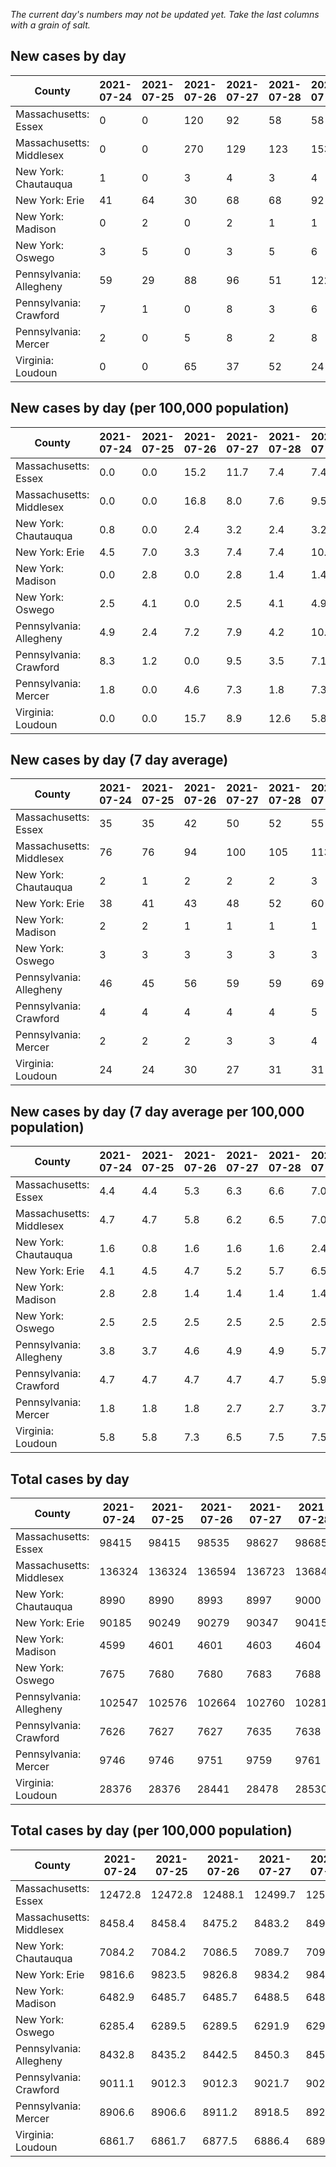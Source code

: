 _The current day's numbers may not be updated yet. Take the last columns with a grain of salt._
## New cases by day

| County | 2021-07-24 | 2021-07-25 | 2021-07-26 | 2021-07-27 | 2021-07-28 | 2021-07-29 | 2021-07-30 |
| --- | --- | --- | --- | --- | --- | --- | --- |
| Massachusetts: Essex | 0 | 0 | 120 | 92 | 58 | 58 |  |
| Massachusetts: Middlesex | 0 | 0 | 270 | 129 | 123 | 153 |  |
| New York: Chautauqua | 1 | 0 | 3 | 4 | 3 | 4 |  |
| New York: Erie | 41 | 64 | 30 | 68 | 68 | 92 |  |
| New York: Madison | 0 | 2 | 0 | 2 | 1 | 1 |  |
| New York: Oswego | 3 | 5 | 0 | 3 | 5 | 6 |  |
| Pennsylvania: Allegheny | 59 | 29 | 88 | 96 | 51 | 122 |  |
| Pennsylvania: Crawford | 7 | 1 | 0 | 8 | 3 | 6 |  |
| Pennsylvania: Mercer | 2 | 0 | 5 | 8 | 2 | 8 |  |
| Virginia: Loudoun | 0 | 0 | 65 | 37 | 52 | 24 |  |

## New cases by day (per 100,000 population)

| County | 2021-07-24 | 2021-07-25 | 2021-07-26 | 2021-07-27 | 2021-07-28 | 2021-07-29 | 2021-07-30 |
| --- | --- | --- | --- | --- | --- | --- | --- |
| Massachusetts: Essex | 0.0 | 0.0 | 15.2 | 11.7 | 7.4 | 7.4 |  |
| Massachusetts: Middlesex | 0.0 | 0.0 | 16.8 | 8.0 | 7.6 | 9.5 |  |
| New York: Chautauqua | 0.8 | 0.0 | 2.4 | 3.2 | 2.4 | 3.2 |  |
| New York: Erie | 4.5 | 7.0 | 3.3 | 7.4 | 7.4 | 10.0 |  |
| New York: Madison | 0.0 | 2.8 | 0.0 | 2.8 | 1.4 | 1.4 |  |
| New York: Oswego | 2.5 | 4.1 | 0.0 | 2.5 | 4.1 | 4.9 |  |
| Pennsylvania: Allegheny | 4.9 | 2.4 | 7.2 | 7.9 | 4.2 | 10.0 |  |
| Pennsylvania: Crawford | 8.3 | 1.2 | 0.0 | 9.5 | 3.5 | 7.1 |  |
| Pennsylvania: Mercer | 1.8 | 0.0 | 4.6 | 7.3 | 1.8 | 7.3 |  |
| Virginia: Loudoun | 0.0 | 0.0 | 15.7 | 8.9 | 12.6 | 5.8 |  |

## New cases by day (7 day average)

| County | 2021-07-24 | 2021-07-25 | 2021-07-26 | 2021-07-27 | 2021-07-28 | 2021-07-29 | 2021-07-30 |
| --- | --- | --- | --- | --- | --- | --- | --- |
| Massachusetts: Essex | 35 | 35 | 42 | 50 | 52 | 55 |  |
| Massachusetts: Middlesex | 76 | 76 | 94 | 100 | 105 | 113 |  |
| New York: Chautauqua | 2 | 1 | 2 | 2 | 2 | 3 |  |
| New York: Erie | 38 | 41 | 43 | 48 | 52 | 60 |  |
| New York: Madison | 2 | 2 | 1 | 1 | 1 | 1 |  |
| New York: Oswego | 3 | 3 | 3 | 3 | 3 | 3 |  |
| Pennsylvania: Allegheny | 46 | 45 | 56 | 59 | 59 | 69 |  |
| Pennsylvania: Crawford | 4 | 4 | 4 | 4 | 4 | 5 |  |
| Pennsylvania: Mercer | 2 | 2 | 2 | 3 | 3 | 4 |  |
| Virginia: Loudoun | 24 | 24 | 30 | 27 | 31 | 31 |  |

## New cases by day (7 day average per 100,000 population)

| County | 2021-07-24 | 2021-07-25 | 2021-07-26 | 2021-07-27 | 2021-07-28 | 2021-07-29 | 2021-07-30 |
| --- | --- | --- | --- | --- | --- | --- | --- |
| Massachusetts: Essex | 4.4 | 4.4 | 5.3 | 6.3 | 6.6 | 7.0 |  |
| Massachusetts: Middlesex | 4.7 | 4.7 | 5.8 | 6.2 | 6.5 | 7.0 |  |
| New York: Chautauqua | 1.6 | 0.8 | 1.6 | 1.6 | 1.6 | 2.4 |  |
| New York: Erie | 4.1 | 4.5 | 4.7 | 5.2 | 5.7 | 6.5 |  |
| New York: Madison | 2.8 | 2.8 | 1.4 | 1.4 | 1.4 | 1.4 |  |
| New York: Oswego | 2.5 | 2.5 | 2.5 | 2.5 | 2.5 | 2.5 |  |
| Pennsylvania: Allegheny | 3.8 | 3.7 | 4.6 | 4.9 | 4.9 | 5.7 |  |
| Pennsylvania: Crawford | 4.7 | 4.7 | 4.7 | 4.7 | 4.7 | 5.9 |  |
| Pennsylvania: Mercer | 1.8 | 1.8 | 1.8 | 2.7 | 2.7 | 3.7 |  |
| Virginia: Loudoun | 5.8 | 5.8 | 7.3 | 6.5 | 7.5 | 7.5 |  |

## Total cases by day

| County | 2021-07-24 | 2021-07-25 | 2021-07-26 | 2021-07-27 | 2021-07-28 | 2021-07-29 | 2021-07-30 |
| --- | --- | --- | --- | --- | --- | --- | --- |
| Massachusetts: Essex | 98415 | 98415 | 98535 | 98627 | 98685 | 98743 |  |
| Massachusetts: Middlesex | 136324 | 136324 | 136594 | 136723 | 136846 | 136999 |  |
| New York: Chautauqua | 8990 | 8990 | 8993 | 8997 | 9000 | 9004 |  |
| New York: Erie | 90185 | 90249 | 90279 | 90347 | 90415 | 90507 |  |
| New York: Madison | 4599 | 4601 | 4601 | 4603 | 4604 | 4605 |  |
| New York: Oswego | 7675 | 7680 | 7680 | 7683 | 7688 | 7694 |  |
| Pennsylvania: Allegheny | 102547 | 102576 | 102664 | 102760 | 102811 | 102933 |  |
| Pennsylvania: Crawford | 7626 | 7627 | 7627 | 7635 | 7638 | 7644 |  |
| Pennsylvania: Mercer | 9746 | 9746 | 9751 | 9759 | 9761 | 9769 |  |
| Virginia: Loudoun | 28376 | 28376 | 28441 | 28478 | 28530 | 28554 |  |

## Total cases by day (per 100,000 population)

| County | 2021-07-24 | 2021-07-25 | 2021-07-26 | 2021-07-27 | 2021-07-28 | 2021-07-29 | 2021-07-30 |
| --- | --- | --- | --- | --- | --- | --- | --- |
| Massachusetts: Essex | 12472.8 | 12472.8 | 12488.1 | 12499.7 | 12507.1 | 12514.4 |  |
| Massachusetts: Middlesex | 8458.4 | 8458.4 | 8475.2 | 8483.2 | 8490.8 | 8500.3 |  |
| New York: Chautauqua | 7084.2 | 7084.2 | 7086.5 | 7089.7 | 7092.0 | 7095.2 |  |
| New York: Erie | 9816.6 | 9823.5 | 9826.8 | 9834.2 | 9841.6 | 9851.6 |  |
| New York: Madison | 6482.9 | 6485.7 | 6485.7 | 6488.5 | 6489.9 | 6491.3 |  |
| New York: Oswego | 6285.4 | 6289.5 | 6289.5 | 6291.9 | 6296.0 | 6300.9 |  |
| Pennsylvania: Allegheny | 8432.8 | 8435.2 | 8442.5 | 8450.3 | 8454.5 | 8464.6 |  |
| Pennsylvania: Crawford | 9011.1 | 9012.3 | 9012.3 | 9021.7 | 9025.3 | 9032.4 |  |
| Pennsylvania: Mercer | 8906.6 | 8906.6 | 8911.2 | 8918.5 | 8920.3 | 8927.7 |  |
| Virginia: Loudoun | 6861.7 | 6861.7 | 6877.5 | 6886.4 | 6899.0 | 6904.8 |  |
